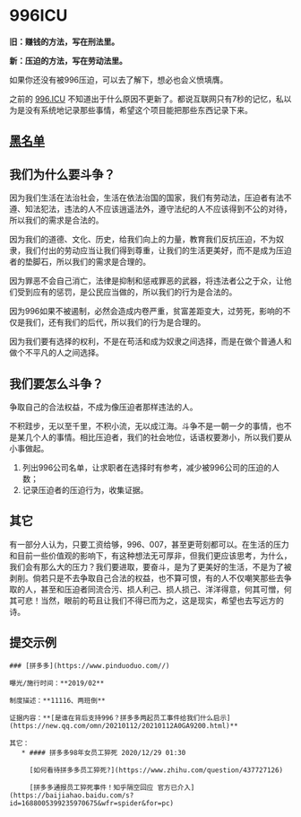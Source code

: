 # 996ICU
**旧：赚钱的方法，写在刑法里。**

**新：压迫的方法，写在劳动法里。**

如果你还没有被996压迫，可以去了解下，想必也会义愤填膺。

之前的 [996.ICU](https://github.com/996icu/996.ICU) 不知道出于什么原因不更新了。都说互联网只有7秒的记忆，私以为是没有系统地记录那些事情，希望这个项目能把那些东西记录下来。

## [黑名单](./blacklist/README.md)


## 我们为什么要斗争？

因为我们生活在法治社会，生活在依法治国的国家，我们有劳动法，压迫者有法不遵、知法犯法，违法的人不应该逍遥法外，遵守法纪的人不应该得到不公的对待，所以我们的需求是合法的。

因为我们的道德、文化、历史，给我们向上的力量，教育我们反抗压迫，不为奴隶，我们付出的劳动应当让我们得到尊重，让我们的生活更美好，而不是成为压迫者的垫脚石，所以我们的需求是合理的。

因为罪恶不会自己消亡，法律是抑制和惩戒罪恶的武器，将违法者公之于众，让他们受到应有的惩罚，是公民应当做的，所以我们的行为是合法的。

因为996如果不被遏制，必然会造成内卷严重，贫富差距变大，过劳死，影响的不仅是我们，还有我们的后代，所以我们的行为是合理的。

因为我们要有选择的权利，不是在苟活和成为奴隶之间选择，而是在做个普通人和做个不平凡的人之间选择。

## 我们要怎么斗争？

争取自己的合法权益，不成为像压迫者那样违法的人。

不积跬步，无以至千里，不积小流，无以成江海。斗争不是一朝一夕的事情，也不是某几个人的事情。相比压迫者，我们的社会地位，话语权要渺小，所以我们要从小事做起。

1. 列出996公司名单，让求职者在选择时有参考，减少被996公司的压迫的人数；
2. 记录压迫者的压迫行为，收集证据。

## 其它

有一部分人认为，只要工资给够，996、007，甚至更苛刻都可以。在生活的压力和目前一些价值观的影响下，有这种想法无可厚非，但我们更应该思考，为什么，我们会有那么大的压力？我们要进取，要奋斗，是为了更美好的生活，不是为了被剥削。倘若只是不去争取自己合法的权益，也不算可恨，有的人不仅嘲笑那些去争取的人，甚至和压迫者同流合污、损人利己、损人损己、洋洋得意，何其可憎，何其可悲！当然，眼前的苟且让我们不得已而为之，这是现实，希望也去写远方的诗。

## 提交示例

```
### [拼多多](https://www.pinduoduo.com//)
  
曝光/施行时间：**2019/02**
    
制度描述：**11116、两班倒**

证据内容：**[是谁在背后支持996？拼多多两起员工事件给我们什么启示](https://new.qq.com/omn/20210112/20210112A0GA9200.html)**

其它：
   * #### 拼多多98年女员工猝死 2020/12/29 01:30
   
     [如何看待拼多多员工猝死?](https://www.zhihu.com/question/437727126)
     
     [拼多多通报员工猝死事件！知乎隔空回应 官方已介入](https://baijiahao.baidu.com/s?id=1688005399235970675&wfr=spider&for=pc)

```
